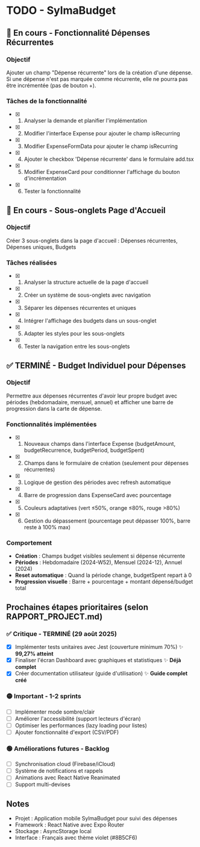 # TODO - SylmaBudget

## 🚀 En cours - Fonctionnalité Dépenses Récurrentes

### Objectif
Ajouter un champ "Dépense récurrente" lors de la création d'une dépense. Si une dépense n'est pas marquée comme récurrente, elle ne pourra pas être incrémentée (pas de bouton +).

### Tâches de la fonctionnalité
- [x] 1. Analyser la demande et planifier l'implémentation
- [x] 2. Modifier l'interface Expense pour ajouter le champ isRecurring
- [x] 3. Modifier ExpenseFormData pour ajouter le champ isRecurring
- [x] 4. Ajouter le checkbox 'Dépense récurrente' dans le formulaire add.tsx
- [x] 5. Modifier ExpenseCard pour conditionner l'affichage du bouton d'incrémentation
- [x] 6. Tester la fonctionnalité

## 🚀 En cours - Sous-onglets Page d'Accueil

### Objectif
Créer 3 sous-onglets dans la page d'accueil : Dépenses récurrentes, Dépenses uniques, Budgets

### Tâches réalisées
- [x] 1. Analyser la structure actuelle de la page d'accueil
- [x] 2. Créer un système de sous-onglets avec navigation
- [x] 3. Séparer les dépenses récurrentes et uniques
- [x] 4. Intégrer l'affichage des budgets dans un sous-onglet
- [x] 5. Adapter les styles pour les sous-onglets
- [x] 6. Tester la navigation entre les sous-onglets

## ✅ TERMINÉ - Budget Individuel pour Dépenses

### Objectif
Permettre aux dépenses récurrentes d'avoir leur propre budget avec périodes (hebdomadaire, mensuel, annuel) et afficher une barre de progression dans la carte de dépense.

### Fonctionnalités implémentées
- [x] 1. Nouveaux champs dans l'interface Expense (budgetAmount, budgetRecurrence, budgetPeriod, budgetSpent)
- [x] 2. Champs dans le formulaire de création (seulement pour dépenses récurrentes)
- [x] 3. Logique de gestion des périodes avec refresh automatique
- [x] 4. Barre de progression dans ExpenseCard avec pourcentage
- [x] 5. Couleurs adaptatives (vert ≤50%, orange ≤80%, rouge >80%)
- [x] 6. Gestion du dépassement (pourcentage peut dépasser 100%, barre reste à 100% max)

### Comportement
- **Création** : Champs budget visibles seulement si dépense récurrente
- **Périodes** : Hebdomadaire (2024-W52), Mensuel (2024-12), Annuel (2024)
- **Reset automatique** : Quand la période change, budgetSpent repart à 0
- **Progression visuelle** : Barre + pourcentage + montant dépensé/budget total

## Prochaines étapes prioritaires (selon RAPPORT_PROJECT.md)

### ✅ Critique - TERMINÉ (29 août 2025)
- [x] Implémenter tests unitaires avec Jest (couverture minimum 70%) ✨ **99,27% atteint**
- [x] Finaliser l'écran Dashboard avec graphiques et statistiques ✨ **Déjà complet**
- [x] Créer documentation utilisateur (guide d'utilisation) ✨ **Guide complet créé**

### 🟡 Important - 1-2 sprints
- [ ] Implémenter mode sombre/clair
- [ ] Améliorer l'accessibilité (support lecteurs d'écran)
- [ ] Optimiser les performances (lazy loading pour listes)
- [ ] Ajouter fonctionnalité d'export (CSV/PDF)

### 🟢 Améliorations futures - Backlog
- [ ] Synchronisation cloud (Firebase/iCloud)
- [ ] Système de notifications et rappels
- [ ] Animations avec React Native Reanimated
- [ ] Support multi-devises

## Notes
- Projet : Application mobile SylmaBudget pour suivi des dépenses
- Framework : React Native avec Expo Router
- Stockage : AsyncStorage local
- Interface : Français avec thème violet (#8B5CF6)